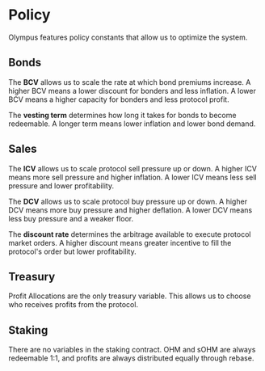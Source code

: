 # Policy

Olympus features policy constants that allow us to optimize the system. 

## Bonds

The **BCV** allows us to scale the rate at which bond premiums increase. A higher BCV means a lower discount for bonders and less inflation. A lower BCV means a higher capacity for bonders and less protocol profit.

The **vesting term** determines how long it takes for bonds to become redeemable. A longer term means lower inflation and lower bond demand. 

## Sales

The **ICV** allows us to scale protocol sell pressure up or down. A higher ICV means more sell pressure and higher inflation. A lower ICV means less sell pressure and lower profitability.

The **DCV** allows us to scale protocol buy pressure up or down. A higher DCV means more buy pressure and higher deflation. A lower DCV means less buy pressure and a weaker floor.

The **discount rate** determines the arbitrage available to execute protocol market orders. A higher discount means greater incentive to fill the protocol's order but lower profitability.

## Treasury

Profit Allocations are the only treasury variable. This allows us to choose who receives profits from the protocol.

## Staking

There are no variables in the staking contract. OHM and sOHM are always redeemable 1:1, and profits are always distributed equally through rebase.





